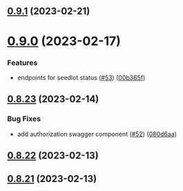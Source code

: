 ## [0.9.1](https://github.com/bcgov/nr-spar-backend/compare/v0.9.0...v0.9.1) (2023-02-21)



# [0.9.0](https://github.com/bcgov/nr-spar-backend/compare/v0.8.23...v0.9.0) (2023-02-17)


### Features

* endpoints for seedlot status ([#53](https://github.com/bcgov/nr-spar-backend/issues/53)) ([00b365f](https://github.com/bcgov/nr-spar-backend/commit/00b365f8dfc79b0e3735a1345be0e069504b36d5))



## [0.8.23](https://github.com/bcgov/nr-spar-backend/compare/v0.8.22...v0.8.23) (2023-02-14)


### Bug Fixes

* add authorization swagger component ([#52](https://github.com/bcgov/nr-spar-backend/issues/52)) ([080d6aa](https://github.com/bcgov/nr-spar-backend/commit/080d6aaeea95cffa8567bc7b67531e1afe2a38be))



## [0.8.22](https://github.com/bcgov/nr-spar-backend/compare/v0.8.21...v0.8.22) (2023-02-13)



## [0.8.21](https://github.com/bcgov/nr-spar-backend/compare/v0.8.20...v0.8.21) (2023-02-13)



